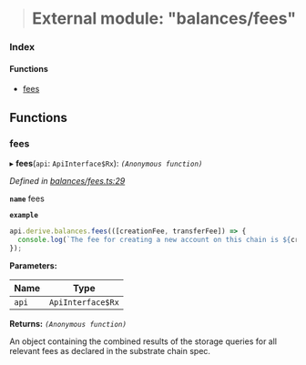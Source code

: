 > # External module: "balances/fees"

### Index

#### Functions

* [fees](_balances_fees_.md#fees)

## Functions

###  fees

▸ **fees**(`api`: `ApiInterface$Rx`): *`(Anonymous function)`*

*Defined in [balances/fees.ts:29](https://github.com/polkadot-js/api/blob/f5f5830/packages/api-derive/src/balances/fees.ts#L29)*

**`name`** fees

**`example`** 
<BR>

```javascript
api.derive.balances.fees(([creationFee, transferFee]) => {
  console.log(`The fee for creating a new account on this chain is ${creationFee} units. The fee required for making a transfer is ${transferFee} units.`);
});
```

**Parameters:**

Name | Type |
------ | ------ |
`api` | `ApiInterface$Rx` |

**Returns:** *`(Anonymous function)`*

An object containing the combined results of the storage queries for
all relevant fees as declared in the substrate chain spec.
